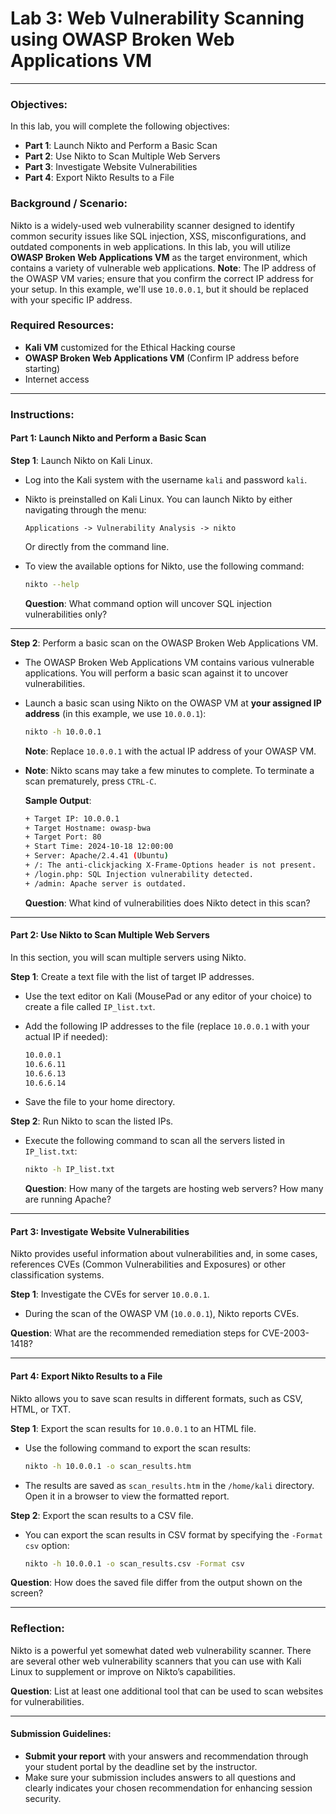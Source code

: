 

# Lab 3: Web Vulnerability Scanning using OWASP Broken Web Applications VM

---

### Objectives:
In this lab, you will complete the following objectives:

- **Part 1**: Launch Nikto and Perform a Basic Scan
- **Part 2**: Use Nikto to Scan Multiple Web Servers
- **Part 3**: Investigate Website Vulnerabilities
- **Part 4**: Export Nikto Results to a File

### Background / Scenario:
Nikto is a widely-used web vulnerability scanner designed to identify common security issues like SQL injection, XSS, misconfigurations, and outdated components in web applications. In this lab, you will utilize **OWASP Broken Web Applications VM** as the target environment, which contains a variety of vulnerable web applications. **Note**: The IP address of the OWASP VM varies; ensure that you confirm the correct IP address for your setup. In this example, we'll use `10.0.0.1`, but it should be replaced with your specific IP address.

### Required Resources:
- **Kali VM** customized for the Ethical Hacking course
- **OWASP Broken Web Applications VM** (Confirm IP address before starting)
- Internet access

---

### Instructions:

#### Part 1: Launch Nikto and Perform a Basic Scan

**Step 1**: Launch Nikto on Kali Linux.

- Log into the Kali system with the username `kali` and password `kali`.
- Nikto is preinstalled on Kali Linux. You can launch Nikto by either navigating through the menu:
  
  `Applications -> Vulnerability Analysis -> nikto` 
  
  Or directly from the command line.

- To view the available options for Nikto, use the following command:

  ```bash
  nikto --help
  ```

  **Question**: What command option will uncover SQL injection vulnerabilities only?
  
---

**Step 2**: Perform a basic scan on the OWASP Broken Web Applications VM.

- The OWASP Broken Web Applications VM contains various vulnerable applications. You will perform a basic scan against it to uncover vulnerabilities.

- Launch a basic scan using Nikto on the OWASP VM at **your assigned IP address** (in this example, we use `10.0.0.1`):

  ```bash
  nikto -h 10.0.0.1
  ```

  **Note**: Replace `10.0.0.1` with the actual IP address of your OWASP VM.

- **Note**: Nikto scans may take a few minutes to complete. To terminate a scan prematurely, press `CTRL-C`.

  **Sample Output**:

  ```bash
  + Target IP: 10.0.0.1
  + Target Hostname: owasp-bwa
  + Target Port: 80
  + Start Time: 2024-10-18 12:00:00
  + Server: Apache/2.4.41 (Ubuntu)
  + /: The anti-clickjacking X-Frame-Options header is not present.
  + /login.php: SQL Injection vulnerability detected.
  + /admin: Apache server is outdated.
  ```

  **Question**: What kind of vulnerabilities does Nikto detect in this scan?

---

#### Part 2: Use Nikto to Scan Multiple Web Servers

In this section, you will scan multiple servers using Nikto.

**Step 1**: Create a text file with the list of target IP addresses.

- Use the text editor on Kali (MousePad or any editor of your choice) to create a file called `IP_list.txt`.
  
- Add the following IP addresses to the file (replace `10.0.0.1` with your actual IP if needed):

  ```txt
  10.0.0.1
  10.6.6.11
  10.6.6.13
  10.6.6.14
  ```

- Save the file to your home directory.

**Step 2**: Run Nikto to scan the listed IPs.

- Execute the following command to scan all the servers listed in `IP_list.txt`:

  ```bash
  nikto -h IP_list.txt
  ```

  **Question**: How many of the targets are hosting web servers? How many are running Apache?

---

#### Part 3: Investigate Website Vulnerabilities

Nikto provides useful information about vulnerabilities and, in some cases, references CVEs (Common Vulnerabilities and Exposures) or other classification systems.

**Step 1**: Investigate the CVEs for server `10.0.0.1`.

- During the scan of the OWASP VM (`10.0.0.1`), Nikto reports CVEs.

**Question**: What are the recommended remediation steps for CVE-2003-1418?

---

#### Part 4: Export Nikto Results to a File

Nikto allows you to save scan results in different formats, such as CSV, HTML, or TXT.

**Step 1**: Export the scan results for `10.0.0.1` to an HTML file.

- Use the following command to export the scan results:

  ```bash
  nikto -h 10.0.0.1 -o scan_results.htm
  ```

- The results are saved as `scan_results.htm` in the `/home/kali` directory. Open it in a browser to view the formatted report.

**Step 2**: Export the scan results to a CSV file.

- You can export the scan results in CSV format by specifying the `-Format csv` option:

  ```bash
  nikto -h 10.0.0.1 -o scan_results.csv -Format csv
  ```

**Question**: How does the saved file differ from the output shown on the screen?

---

### Reflection:

Nikto is a powerful yet somewhat dated web vulnerability scanner. There are several other web vulnerability scanners that you can use with Kali Linux to supplement or improve on Nikto’s capabilities.

**Question**: List at least one additional tool that can be used to scan websites for vulnerabilities.

---
#### **Submission Guidelines**:
- **Submit your report** with your answers and recommendation through your student portal by the deadline set by the instructor.
- Make sure your submission includes answers to all questions and clearly indicates your chosen recommendation for enhancing session security.